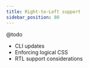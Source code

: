 ```yaml
---
title: Right-to-Left support
sidebar_position: 80
---
```


@todo

- CLI updates
- Enforcing logical CSS
- RTL support considerations